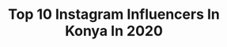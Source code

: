 ---
title: Top 10 Instagram Influencers In Konya In 2020
description: >-
  Find top Instagram influencers in Konya in 2020. Most popular hashtags: #sunum #evdekal #evdekalt #kahvalt.
platform: Instagram
profiles:
  - username: "cbulentkorkmaz"
    fullname: >-
      Bülent Korkmaz
    location: "Turkey"
    followers: 155408
    engagement: 906
    commentsToLikes: 0.016020
    avatar: "https://scontent-amt2-1.cdninstagram.com/v/t51.2885-19/11850412_1482434632069456_2144506114_a.jpg?_nc_ht=scontent-amt2-1.cdninstagram.com&_nc_ohc=HK7Ume0C9gwAX-V80oj&oh=514434d2ed82a6d625ec5679c4be7ad5&oe=5EB9579D"
    verified: false
    hashtags: "#alkanzeyti, #bizantalyasporuz, #evdekal, #10kas"
  - username: "denimilosevic95_"
    fullname: >-
      Deni Milosevic
    location: "Turkey"
    followers: 14982
    engagement: 1441
    commentsToLikes: 0.021223
    avatar: "https://scontent-ams4-1.cdninstagram.com/v/t51.2885-19/s320x320/51198989_767535383625943_3555525338110885888_n.jpg?_nc_ht=scontent-ams4-1.cdninstagram.com&_nc_ohc=rlqAzXPwbfoAX_TH6wV&oh=9cd99ce121d2a8b3757c43b1789871f6&oe=5EB7BFA6"
    verified: true
    hashtags: "#jednasijedina, #istanbul, #4000, #liege"
  - username: "ummuhani__dinc"
    fullname: >-
      Ümmühani Dinç
    location: "Turkey"
    followers: 104363
    engagement: 89
    commentsToLikes: 0.020923
    avatar: "https://scontent-cdt1-1.cdninstagram.com/v/t51.2885-19/s320x320/74954868_376592146408542_7044860239438413824_n.jpg?_nc_ht=scontent-cdt1-1.cdninstagram.com&_nc_ohc=aE8QKpfr-x4AX_-MFpu&oh=666bbe5478d9e24f6403f859c88c6dbb&oe=5EA3A872"
    verified: false
    hashtags: "#nefistarifler, #yemek, #ankara, #lolipopbox7"
  - username: "ayseden_bir_tutam_lezzet"
    fullname: >-
      REKLAM ve İŞBİRLİĞİ için 🔊DM
    location: "Turkey"
    followers: 18854
    engagement: 521
    commentsToLikes: 0.101008
    avatar: "https://instagram.foko1-1.fna.fbcdn.net/v/t51.2885-19/s320x320/47251924_369613477133245_4812015460755177472_n.jpg?_nc_ht=instagram.foko1-1.fna.fbcdn.net&_nc_ohc=t0pj1t364nUAX_BTpnr&oh=09a27f537bec2a3c97bb9ef6df6a01bf&oe=5EA64AC3"
    verified: false
    hashtags: ""
  - username: "kanavicem42"
    fullname: >-
      💫
    location: "Turkey"
    followers: 7974
    engagement: 852
    commentsToLikes: 0.099894
    avatar: "https://scontent-hbe1-1.cdninstagram.com/v/t51.2885-19/s320x320/87408020_221258359060553_7774439827134480384_n.jpg?_nc_ht=scontent-hbe1-1.cdninstagram.com&_nc_ohc=eRPAESE-VTQAX8ahVoK&oh=b4cdb500744239d7be2e35151c840a01&oe=5E9E5D87"
    verified: false
    hashtags: "#ceyizlik, #ceyizhazirligi, #evindekalturkiyem, #seccademodelleri"
  - username: "sir.photographyy"
    fullname: >-
      @SIR.Photography 📸
    location: "Turkey"
    followers: 9871
    engagement: 1217
    commentsToLikes: 0.028749
    avatar: "https://instagram.fmkz1-1.fna.fbcdn.net/v/t51.2885-19/s150x150/71538839_497585817493365_3519845176472240128_n.jpg?_nc_ht=instagram.fmkz1-1.fna.fbcdn.net&_nc_ohc=fQDKOIjqqTMAX_cPjWE&oh=eef5776d8b28ce5866913f65166e696b&oe=5EA00F9D"
    verified: false
    hashtags: "#konyahane, #siyahbeyazfoto, #fotografcilik, #mevlana"
  - username: "z.e.e.i"
    fullname: >-
      Emine Doğan / Elmaağaç
    location: "Turkey"
    followers: 90348
    engagement: 147
    commentsToLikes: 0.047079
    avatar: "https://scontent-lhr8-1.cdninstagram.com/v/t51.2885-19/s320x320/14553141_1105381942844087_5064405159455490048_a.jpg?_nc_ht=scontent-lhr8-1.cdninstagram.com&_nc_ohc=d2HOIJ5WU6oAX9Wjzkh&oh=282a5b2a8aae3b75a56007f816a3de9a&oe=5EBAAE4E"
    verified: false
    hashtags: "#helva, #kahvalti, #breads, #mercimeklik"
  - username: "ssevgii0"
    fullname: >-
      🐞 sevgi 🐞
    location: "Turkey"
    followers: 6304
    engagement: 781
    commentsToLikes: 0.062677
    avatar: "https://scontent-bos3-1.cdninstagram.com/v/t51.2885-19/s320x320/91250630_862363547599770_6306605513589129216_n.jpg?_nc_ht=scontent-bos3-1.cdninstagram.com&_nc_ohc=-R0TfK55s0kAX-6tmTb&oh=9efd0cd33cdae3d342501225dc8bd87a&oe=5EB6902C"
    verified: false
    hashtags: "#iyiak, #yemektarifleri, #atvhaber, #cheesecake"
  - username: "pembedunyammm"
    fullname: >-
      Ümran
    location: "Turkey"
    followers: 28410
    engagement: 113
    commentsToLikes: 0.106780
    avatar: "https://scontent-ams4-1.cdninstagram.com/v/t51.2885-19/s320x320/81914455_2590566137834765_2677066442880319488_n.jpg?_nc_ht=scontent-ams4-1.cdninstagram.com&_nc_ohc=u1eIS6fWRCgAX8o71a9&oh=b819c5efdfc4169c02005d44a2f7586d&oe=5EBD1B37"
    verified: false
    hashtags: "#makyajblogger, #mart, #evdekalt, #avonparf"
  - username: "zehranin_hertelden_biz_sayfas"
    fullname: >-
      Zehra Dogan
    location: "Turkey"
    followers: 15255
    engagement: 404
    commentsToLikes: 0.044921
    avatar: "https://scontent-nrt1-1.cdninstagram.com/v/t51.2885-19/s320x320/59138443_414532992459517_8690704733901422592_n.jpg?_nc_ht=scontent-nrt1-1.cdninstagram.com&_nc_ohc=e2x9jEsDmA8AX-BmhMP&oh=bfbaf4d139184dbc0301af466f32259d&oe=5EA3C27A"
    verified: false
    hashtags: "#sglkliklalim, #vitamin, #sa, #kahvalt"
---